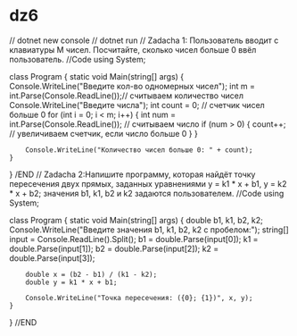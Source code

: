 # dz6
// dotnet new console
// dotnet run
// Zadacha 1:  Пользователь вводит с клавиатуры M чисел. Посчитайте, сколько чисел больше 0 ввёл пользователь.
//Code
using System;

class Program {
    static void Main(string[] args) {
        Console.WriteLine("Введите кол-во одномерных чисел");
        int m = int.Parse(Console.ReadLine());// считываем количество чисел
         Console.WriteLine("Введите числа"); 
        int count = 0; // счетчик чисел больше 0
        for (int i = 0; i < m; i++) {
            int num = int.Parse(Console.ReadLine()); // считываем число
            if (num > 0) {
                count++; // увеличиваем счетчик, если число больше 0
            }
        }
       
        Console.WriteLine("Количество чисел больше 0: " + count);
    }
}
/END
// Zadacha 2:Напишите программу, которая найдёт точку пересечения двух прямых, заданных уравнениями y = k1 * x + b1, y = k2 * x + b2; значения b1, k1, b2 и k2 задаются пользователем.
//Code
using System;

class Program {
    static void Main(string[] args) {
        double b1, k1, b2, k2;
        Console.WriteLine("Введите значения b1, k1, b2, k2 c пробелом:");
        string[] input = Console.ReadLine().Split();
        b1 = double.Parse(input[0]);
        k1 = double.Parse(input[1]);
        b2 = double.Parse(input[2]);
        k2 = double.Parse(input[3]);

        double x = (b2 - b1) / (k1 - k2);
        double y = k1 * x + b1;

        Console.WriteLine("Точка пересечения: ({0}; {1})", x, y);
    }
}
//END
